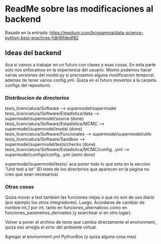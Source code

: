 # ReadMe sobre las modificaciones al backend
Basado en la entrada: https://medium.com/bcggamma/data-science-python-best-practices-fdb16fdedf82

## Ideas del backend
Aca si vamos a trabajar en un futuro con clases y esas cosas. En esta parte solo nos enfocamos en la experiencia del usuario. Mismo podemos hacer varias versiones del model.py si precisamos alguna modificacion temporal, ademas de tener varios config.yml. Quiza en el futuro moverlos a la carpeta configs del repositorio. 

### Distribucion de directorios
tesis_licenciatura/Software --> supermodel/supermodel
tesis_licenciatura/Software/Estadística/data --> supermodel/supermodel/source (done)
tesis_licenciatura/Software/Estadística/MCMC --> supermodel/supermodel/model (done)
tesis_licenciatura/Software/Funcionales --> supermodel/supermodel/utils
tesis_licenciatura/Software/Sandbox --> supermodel/supermodel/tests/checks (done)
tesis_licenciatura/Software/Estadística/MCMC/config...yml --> supermodel/configs/config...yml (semi done)

supermodel/supermodel/tests/: aca poner todo lo que esta en la seccion "Unit test a lot" 
(El resto de los directorios que aparecen en la página no creo que sean necesarios)

### Otras cosas
Quiza mover a test tambien las funciones viejas o que no son de uso diario (por ejemplo los otros integradores). Luego, Acordarse de cambiar de nombre int_1 por int, tanto en funciones_alternativos como en funciones_parametros_derivados )y searchear si en otro lugar).

Volver a poner el archivo de texto que cambia directamente el environment, quiza eso arregla el error del ambiente virtual.

Agregar al environment.yml PythonBox (y quiza alguna cosa mas)